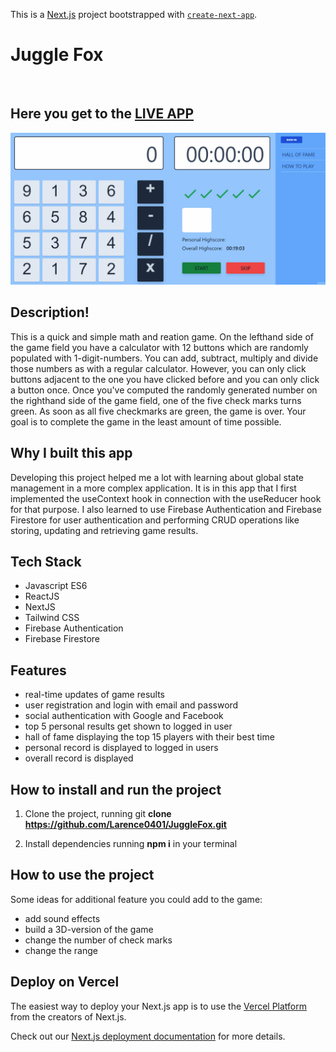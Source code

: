 This is a [Next.js](https://nextjs.org/) project bootstrapped with [`create-next-app`](https://github.com/vercel/next.js/tree/canary/packages/create-next-app).

# Juggle Fox
&nbsp;
## Here you get to the [**LIVE APP**](https://juggle-fox.vercel.app//)

![](Animation.gif)

## Description!

This is a quick and simple math and reation game. On the lefthand side of the game field you have a calculator with 12 buttons which are randomly populated with 1-digit-numbers.
You can add, subtract, multiply and divide those numbers as with a regular calculator. However, you can only click buttons adjacent to the one you have clicked before and you can only click a button once. Once you've computed the randomly generated number on the righthand side of the game field, one of the five check marks turns green. As soon as all five checkmarks are green, the game is over. Your goal is to complete the game in the least amount of time possible.

## Why I built this app
Developing this project helped me a lot with learning about global state management in a more complex application. It is in this app that I first implemented the useContext hook in connection with the useReducer hook for that purpose. I also learned to use Firebase Authentication and Firebase Firestore for user authentication and performing CRUD operations like storing, updating and retrieving game results.

## Tech Stack
- Javascript ES6
- ReactJS
- NextJS
- Tailwind CSS
- Firebase Authentication
- Firebase Firestore

## Features
- real-time updates of game results
- user registration and login with email and password
- social authentication with Google and Facebook
- top 5 personal results get shown to logged in user
- hall of fame displaying the top 15 players with their best time
- personal record is displayed to logged in users
- overall record is displayed

## How to install and run the project

1) Clone the project, running git **clone https://github.com/Larence0401/JuggleFox.git**

2) Install dependencies running **npm i** in your terminal

## How to use the project

Some ideas for additional feature you could add to the game:

- add sound effects
- build a 3D-version of the game
- change the number of check marks
- change the range 
## Deploy on Vercel

The easiest way to deploy your Next.js app is to use the [Vercel Platform](https://vercel.com/new?utm_medium=default-template&filter=next.js&utm_source=create-next-app&utm_campaign=create-next-app-readme) from the creators of Next.js.

Check out our [Next.js deployment documentation](https://nextjs.org/docs/deployment) for more details.
